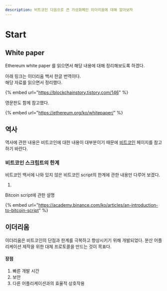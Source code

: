 ```yaml
---
description: 비트코인 다음으로 큰 가상화폐인 이더리움에 대해 알아보자
---
```


# Start

## White paper

Ethereum white paper 를 읽으면서 해당 내용에 대해 정리해보도록 하겠다.

아래 링크는 이더리움 백서 한글 번역이다. \
해당 자료를 읽으면서 정리했다.&#x20;

{% embed url="https://blockchainstory.tistory.com/146" %}

영문판도 함께 참고했다.

{% embed url="https://ethereum.org/ko/whitepaper/" %}

## 역사

역사에 관한 내용은 비트코인에 대한 내용이 대부분이기 때문에  [비트코인](../bitcoin/untitled.md) 페이지를 참고하기 바란다.

### 비트코인 스크립트의 한계

비트코인 백서에 나와 있지 않은 비트코인 script의 한계에 관한 내용만 다루어 보겠다.

1.

Bitcoin script에 관한 설명

{% embed url="https://academy.binance.com/ko/articles/an-introduction-to-bitcoin-script" %}

## 이더리움

이더리움은 비트코인의 단점과 한계를 극복하고 향상시키기 위해 개발되었다. 분산 어플리케이션 제작을 위한 대체 프로토콜을 만드는 것이 목표다.&#x20;

#### 장점

1. 빠른 개발 시간
2. 보안
3. 다른 어플리케이션과의 효율적 상호작용&#x20;
